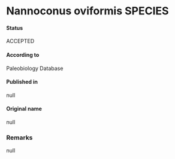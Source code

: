 Nannoconus oviformis SPECIES
=======

#### Status
ACCEPTED

#### According to
Paleobiology Database

#### Published in
null

#### Original name
null

### Remarks
null